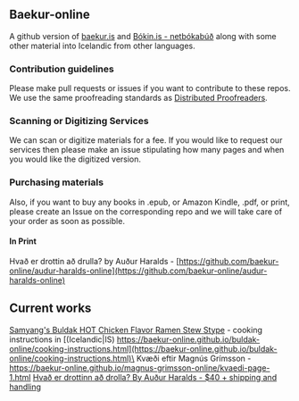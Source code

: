 ## Baekur-online
A github version of [baekur.is](https://baekur.is) and [Bókin.is - netbókabúð](https://bokin.is) along with some other material into Icelandic from other languages.

### Contribution guidelines 
Please make pull requests or issues if you want to contribute to these repos. We use the same proofreading standards as [Distributed Proofreaders](https://www.pgdp.net/c/).

### Scanning or Digitizing Services
We can scan or digitize materials for a fee. If you would like to request our services then please make an issue stipulating how many pages and when you would like the digitized version.

### Purchasing materials
Also, if you want to buy any books in .epub, or Amazon Kindle, .pdf, or print, 
please create an Issue on the corresponding repo and we will take care of your order as soon as possible.

#### In Print
Hvað er drottin að drulla? by Auður Haralds - [https://github.com/baekur-online/audur-haralds-online](https://github.com/baekur-online/audur-haralds-online)

## Current works
[Samyang's Buldak HOT Chicken Flavor Ramen Stew Stype](https://samyangfoods.com) - cooking instructions in [(Icelandic|IS) https://baekur-online.github.io/buldak-online/cooking-instructions.html](https://baekur-online.github.io/buldak-online/cooking-instructions.html)\
Kvæði eftir Magnús Grímsson - https://baekur-online.github.io/magnus-grimsson-online/kvaedi-page-1.html
[Hvað er drottinn að drolla? By Auður Haralds - $40 + shipping and handling](https://github.com/baekur-online/audur-haralds-online)

<!--

**Here are some ideas to get you started:**

🙋‍♀️ A short introduction - what is your organization all about?
🌈 Contribution guidelines - how can the community get involved?
👩‍💻 Useful resources - where can the community find your docs? Is there anything else the community should know?
🍿 Fun facts - what does your team eat for breakfast?
🧙 Remember, you can do mighty things with the power of [Markdown](https://docs.github.com/github/writing-on-github/getting-started-with-writing-and-formatting-on-github/basic-writing-and-formatting-syntax)
-->
